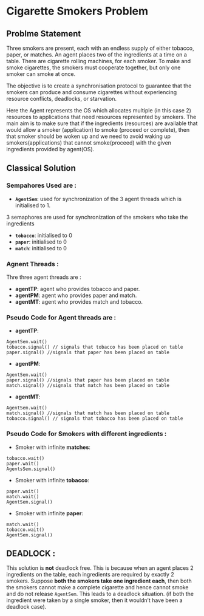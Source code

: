 # Cigarette Smokers Problem
## Problme Statement 
Three smokers are present, each with an endless supply of either tobacco, paper, or matches. An agent places two of the ingredients at a time on a table. There are cigarette rolling machines, for each smoker. To make and smoke cigarettes, the smokers must cooperate together, but only one smoker can smoke at once.

The objective is to create a synchronisation protocol to guarantee that the smokers can produce and consume cigarettes without experiencing resource conflicts, deadlocks, or starvation.

Here the Agent represents the OS which allocates multiple (in this case 2) resources to applications that need resources represented by smokers. 
The main aim is to make sure that if the ingredients (resources) are available that would allow a smoker (application) to smoke (proceed or complete), then that smoker should be woken up and we need to avoid waking up smokers(applications) that cannot smoke(proceed) with the given ingredients provided by agent(OS). 

## Classical Solution

### Sempahores Used are :

- **`AgentSem`**: used for synchronization of the 3 agent threads which is initialised to 1. 

3 semaphores are used for  synchronization of the smokers who take the ingredients 

- **`tobacco`**: initialised to 0
- **`paper`**: initialised to 0
- **`match`**: initialised to 0

### Agnent Threads :

Thre three agent threads are :

- **agentTP**: agent who provides tobacco and paper. 
- **agentPM**: agent who provides paper and match. 
- **agentMT**: agent who provides match and tobacco. 

### Pseudo Code for Agent threads are :

- **agentTP**:
```
AgentSem.wait()
tobacco.signal() // signals that tobacco has been placed on table
paper.signal() //signals that paper has been placed on table
```
- **agentPM**:
```
AgentSem.wait()
paper.signal() //signals that paper has been placed on table
match.signal() //signals that match has been placed on table
```
- **agentMT**:
```
AgentSem.wait()
match.signal() //signals that match has been placed on table
tobacco.signal() // signals that tobacco has been placed on table
```
### Pseudo Code for Smokers with different ingredients :

- Smoker with infinite **matches**:
```
tobacco.wait()
paper.wait()
AgentsSem.signal()

```
- Smoker with infinite **tobacco**: 
```
paper.wait()
match.wait()
AgentSem.signal()

```
- Smoker with infinite **paper**:
```
match.wait() 
tobacco.wait() 
AgentSem.signal() 

```
## DEADLOCK :
This solution is **not** deadlock free. This is because when an agent places 2 ingredients on the table, each ingredients are required by exactly 2 smokers. Suppose **both the smokers take one ingredient each**, then both the smokers cannot make a complete cigarette and hence cannot smoke and do not release `AgentSem`. This leads to a deadlock situation. (if both the ingredient were taken by a single smoker, then it wouldn’t have been a deadlock case). 
